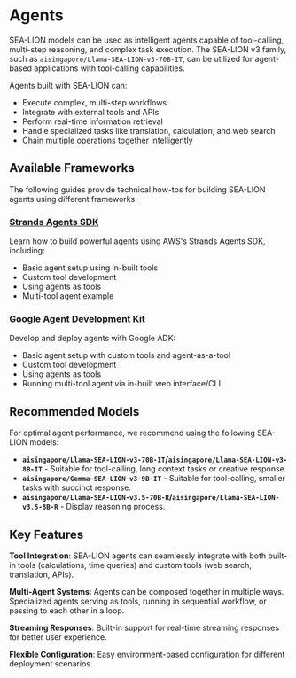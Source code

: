 # Agents

SEA-LION models can be used as intelligent agents capable of tool-calling, multi-step reasoning, and complex task execution. The SEA-LION v3 family, such as `aisingapore/Llama-SEA-LION-v3-70B-IT`, can be utilized for agent-based applications with tool-calling capabilities.

Agents built with SEA-LION can:
- Execute complex, multi-step workflows
- Integrate with external tools and APIs
- Perform real-time information retrieval
- Handle specialized tasks like translation, calculation, and web search
- Chain multiple operations together intelligently

## Available Frameworks

The following guides provide technical how-tos for building SEA-LION agents using different frameworks:

### [Strands Agents SDK](./strands_sdk.md)
Learn how to build powerful agents using AWS's Strands Agents SDK, including:
- Basic agent setup using in-built tools
- Custom tool development
- Using agents as tools
- Multi-tool agent example

### [Google Agent Development Kit](./google_adk.md)
Develop and deploy agents with Google ADK:
- Basic agent setup with custom tools and agent-as-a-tool
- Custom tool development
- Using agents as tools
- Running multi-tool agent via in-built web interface/CLI


## Recommended Models

For optimal agent performance, we recommend using the following SEA-LION models:

- **`aisingapore/Llama-SEA-LION-v3-70B-IT`/`aisingapore/Llama-SEA-LION-v3-8B-IT`** - Suitable for tool-calling, long context tasks or creative response.
- **`aisingapore/Gemma-SEA-LION-v3-9B-IT`** - Suitable for tool-calling, smaller tasks with succinct response. 
- **`aisingapore/Llama-SEA-LION-v3.5-70B-R`/`aisingapore/Llama-SEA-LION-v3.5-8B-R`** - Display reasoning process.

## Key Features

**Tool Integration**: SEA-LION agents can seamlessly integrate with both built-in tools (calculations, time queries) and custom tools (web search, translation, APIs).

**Multi-Agent Systems**: Agents can be composed together in multiple ways. Specialized agents serving as tools, running in sequential workflow, or passing to each other in a loop.

**Streaming Responses**: Built-in support for real-time streaming responses for better user experience.

**Flexible Configuration**: Easy environment-based configuration for different deployment scenarios.
